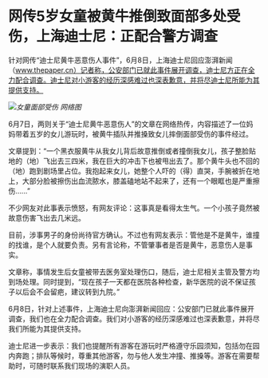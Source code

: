 

# 网传5岁女童被黄牛推倒致面部多处受伤，上海迪士尼：正配合警方调查

针对网传“迪士尼黄牛恶意伤人事件”，6月8日，上海迪士尼回应澎湃新闻（www.thepaper.cn）记者称，公安部门已就此事件展开调查，迪士尼方正在全力配合调查。迪士尼对小游客的经历深感难过也深表歉意，并将尽迪士尼所能为其提供支持。

![](https://inews.gtimg.com/om_bt/OTD8YLlEpjJy9sAeX6cAtLiV7_apzCqMrve5WEwQD-WU8AA/1000)_女童面部受伤 网络图_

6月7日，两则关于“迪士尼黄牛恶意伤人”的文章在网络热传，内容描述了一位妈妈带着五岁的女儿游玩时，被黄牛插队并推搡致女儿摔倒面部受伤的事件经过。

文章提到：“一个黑衣服黄牛从我女儿背后故意推倒或者撞倒我女儿，孩子整脸贴地的（地）飞出去三四米，我在巨大的冲击下也被甩出去了。那个黄牛头也不回的（地）跑到剧场里占位。我抱起来女儿，她整个人吓的（得）直哭，手腕被折在地上，大部分脸被擦伤出血流脓水，膝盖磕地站不起来了，还有一个眼眶也是严重擦伤……”

不少网友对此事表示愤怒，有网友评论：这事真是看得太生气。一个小孩子竟然被故意伤害飞出去几米远。

目前，涉事男子的身份尚待官方确认。不过也有网友表示：管他是不是黄牛，谁撞的找谁，是个人就要负责。另有言论称，不管肇事者是否是黄牛，恶意伤人是事实。

文章称，事情发生后女童被带去医务室处理伤口，随后，迪士尼相关主管及警方均到场处理。同时提到，“现在孩子一天都在医院各种检查，新华医院的说不保证孩子以后会不会留疤，建议转到九院。”

6月8日，针对上述事件，上海迪士尼向澎湃新闻回应：公安部门已就此事件展开调查，我们也在全力配合调查。我们对小游客的经历深感难过也深表歉意，并将尽我们所能为其提供支持。

迪士尼进一步表示：我们也提醒所有游客在游玩时严格遵守乐园须知，包括勿在园内奔跑；排队等候时，尊重其他游客，勿与他人发生冲撞、推搡等。游客在需要帮助时，可随时联系我们现场的演职人员。


